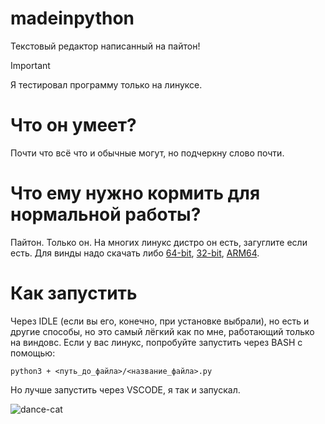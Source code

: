 # madeinpython
Текстовый редактор написанный на пайтон!
> [!IMPORTANT]
> Я тестировал программу только на линуксе.
# Что он умеет?
Почти что всё что и обычные могут, но подчеркну слово почти.
# Что ему нужно кормить для нормальной работы?
Пайтон. Только он. На многих линукс дистро он есть, загуглите если есть. Для винды надо скачать либо [64-bit](https://www.python.org/ftp/python/3.13.7/python-3.13.7-amd64.exe), [32-bit](https://www.python.org/ftp/python/3.13.7/python-3.13.7.exe), [ARM64](https://www.python.org/ftp/python/3.13.7/python-3.13.7-arm64.exe).
# Как запустить
Через IDLE (если вы его, конечно, при установке выбрали), но есть и другие способы, но это самый лёгкий как по мне, работающий только на виндовс. Если у вас линукс, попробуйте запустить через BASH c помощью: 

```python3 + <путь_до_файла>/<название_файла>.py```

Но лучше запустить через VSCODE, я так и запускал.

![dance-cat](https://github.com/user-attachments/assets/b1bb62f4-becf-4c22-a96e-043013c1f2ec)
